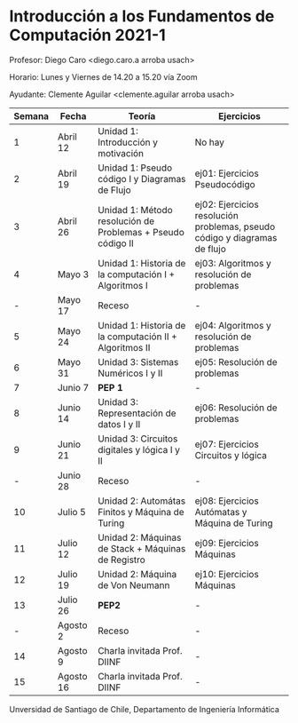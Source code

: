 # Introducción a los Fundamentos de Computación 2021-1

Profesor: Diego Caro <diego.caro.a arroba usach>

Horario: Lunes y Viernes de 14.20 a 15.20 vía Zoom

Ayudante: Clemente Aguilar <clemente.aguilar arroba usach>



Semana | Fecha | Teoría | Ejercicios |  
-------|-------|-------|-------|   
1 | Abril 12 | Unidad 1: Introducción y motivación  | No hay
2 | Abril 19 | Unidad 1: Pseudo código I y Diagramas de Flujo | ej01: Ejercicios Pseudocódigo
3 | Abril 26 | Unidad 1: Método resolución de Problemas + Pseudo código II  | ej02: Ejercicios resolución problemas, pseudo código y diagramas de flujo
4 | Mayo 3 | Unidad 1: Historia de la computación I + Algoritmos I | ej03: Algoritmos y resolución de problemas
\- |Mayo 17 | Receso | -
5 | Mayo 24 | Unidad 1: Historia de la computación II + Algoritmos II  | ej04: Algoritmos y resolución de problemas
6 | Mayo 31 | Unidad 3: Sistemas Numéricos I y II | ej05: Resolución de problemas
7 | Junio 7 | **PEP 1**  | -
8 | Junio 14 | Unidad 3: Representación de datos I y II  | ej06: Resolución de problemas
9| Junio 21 | Unidad 3: Circuitos digitales y lógica I y II  | ej07: Ejercicios Circuitos y lógica
\- | Junio 28 | Receso | -
10 | Julio 5 | Unidad 2: Automátas Finitos y Máquina de Turing | ej08: Ejercicios Autómatas y Máquina de Turing
11 | Julio 12 | Unidad 2: Máquinas de Stack + Máquinas de Registro  | ej09: Ejercicios Máquinas
12 | Julio 19 | Unidad 2: Máquina de Von Neumann  | ej10: Ejercicios Máquinas
13 | Julio 26 | **PEP2**  | -
\- | Agosto 2 | Receso | -
14 | Agosto 9 | Charla invitada Prof. DIINF | -
15 | Agosto 16 | Charla invitada Prof. DIINF | -

 Unversidad de Santiago de Chile, Departamento de Ingeniería Informática